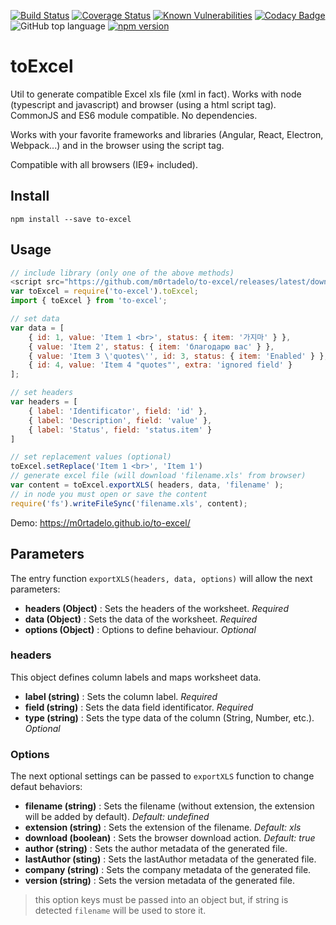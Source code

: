 [![Build Status](https://travis-ci.org/m0rtadelo/to-excel.svg?branch=master)](https://travis-ci.org/m0rtadelo/to-excel)
[![Coverage Status](https://coveralls.io/repos/github/m0rtadelo/to-excel/badge.svg?branch=master)](https://coveralls.io/github/m0rtadelo/to-excel?branch=master)
[![Known Vulnerabilities](https://snyk.io//test/github/m0rtadelo/to-excel/badge.svg?targetFile=package.json)](https://snyk.io//test/github/m0rtadelo/to-excel?targetFile=package.json)
[![Codacy Badge](https://api.codacy.com/project/badge/Grade/2ef49526659748808e26722c7f31ca62)](https://www.codacy.com/app/m0rtadelo/to-excel?utm_source=github.com&amp;utm_medium=referral&amp;utm_content=m0rtadelo/to-excel&amp;utm_campaign=Badge_Grade)
![GitHub top language](https://img.shields.io/github/languages/top/m0rtadelo/to-excel.svg)
[![npm version](https://badge.fury.io/js/to-excel.svg)](https://badge.fury.io/js/to-excel)

# toExcel

Util to generate compatible Excel xls file (xml in fact). Works with node (typescript and javascript) and browser (using a html script tag). CommonJS and ES6 module compatible. No dependencies.

Works with your favorite frameworks and libraries (Angular, React, Electron, Webpack...) and in the browser using the script tag. 

Compatible with all browsers (IE9+ included).

## Install

```npm install --save to-excel```

## Usage

```javascript
// include library (only one of the above methods)
<script src="https://github.com/m0rtadelo/to-excel/releases/latest/download/toExcel.js"></script> // HTML
var toExcel = require('to-excel').toExcel;                               // CommonJS 
import { toExcel } from 'to-excel';                                      // ES6 

// set data
var data = [
    { id: 1, value: 'Item 1 <br>', status: { item: '가지마' } },
    { value: 'Item 2', status: { item: 'благодарю вас' } },
    { value: 'Item 3 \'quotes\'', id: 3, status: { item: 'Enabled' } },
    { id: 4, value: 'Item 4 "quotes"', extra: 'ignored field' }
];

// set headers
var headers = [
    { label: 'Identificator', field: 'id' },
    { label: 'Description', field: 'value' },
    { label: 'Status', field: 'status.item' }
]

// set replacement values (optional)
toExcel.setReplace('Item 1 <br>', 'Item 1')
// generate excel file (will download 'filename.xls' from browser)
var content = toExcel.exportXLS( headers, data, 'filename' );
// in node you must open or save the content
require('fs').writeFileSync('filename.xls', content);
```

Demo: <https://m0rtadelo.github.io/to-excel/>

## Parameters

The entry function `exportXLS(headers, data, options)` will allow the next parameters:
*  **headers (Object)** : Sets the headers of the worksheet. *Required*
*  **data (Object)** : Sets the data of the worksheet. *Required*
*  **options (Object)** : Options to define behaviour. *Optional*

### headers

This object defines column labels and maps worksheet data.

*  **label (string)** : Sets the column label. *Required*
*  **field (string)** : Sets the data field identificator. *Required*
*  **type (string)** : Sets the type data of the column (String, Number, etc.). *Optional*

### Options

The next optional settings can be passed to `exportXLS` function to change defaut behaviors:
*  **filename (string)** : Sets the filename (without extension, the extension will be added by default). *Default: undefined*
*  **extension (string)** : Sets the extension of the filename. *Default: xls*
*  **download (boolean)** : Sets the browser download action. *Default: true*
*  **author (string)** : Sets the author metadata of the generated file.
*  **lastAuthor (sting)** : Sets the lastAuthor metadata of the generated file.
*  **company (string)** : Sets the company metadata of the generated file.
*  **version (string)** : Sets the version metadata of the generated file.

> this option keys must be passed into an object but, if string is detected `filename` will be used to store it.